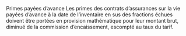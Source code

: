 Primes payées d’avance
Les primes des contrats d’assurances sur la vie payées d’avance à la date de l’inventaire en sus des fractions échues doivent être portées en provision mathématique pour leur montant brut, diminué de la commission d’encaissement, escompté au taux du tarif.